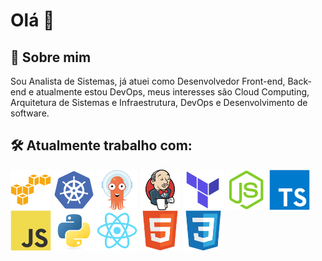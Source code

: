 # Olá 👋

## 🚀 Sobre mim
Sou Analista de Sistemas, já atuei como Desenvolvedor Front-end, Back-end e atualmente estou DevOps, meus interesses são Cloud Computing, Arquitetura de Sistemas e Infraestrutura, DevOps e Desenvolvimento de software.

## 🛠 Atualmente trabalho com:
<div>
  <img align="center" alt="AWS" height="65" width="65" src="https://raw.githubusercontent.com/devicons/devicon/master/icons/amazonwebservices/amazonwebservices-original.svg">
  <img align="center" alt="Kubernetes" height="65" width="65" src="https://raw.githubusercontent.com/devicons/devicon/master/icons/kubernetes/kubernetes-plain.svg">
  <img align="center" alt="ArgoCD" height="65" width="65" src="https://raw.githubusercontent.com/devicons/devicon/master/icons/argocd/argocd-original.svg">
  <img align="center" alt="Jenkins" height="65" width="65" src="https://raw.githubusercontent.com/devicons/devicon/master/icons/jenkins/jenkins-original.svg">
  <img align="center" alt="Terraform" height="65" width="65" src="https://raw.githubusercontent.com/devicons/devicon/master/icons/terraform/terraform-original.svg">
  <img align="center" alt="NodeJS" height="65" width="65" src="https://raw.githubusercontent.com/devicons/devicon/master/icons/nodejs/nodejs-original.svg">
  <img align="center" alt="TypeScript" height="65" width="65" src="https://raw.githubusercontent.com/devicons/devicon/master/icons/typescript/typescript-original.svg">
  <img align="center" alt="JavaScript" height="65" width="65" src="https://raw.githubusercontent.com/devicons/devicon/master/icons/javascript/javascript-original.svg">
  <img align="center" alt="Python" height="65" width="65" src="https://raw.githubusercontent.com/devicons/devicon/master/icons/python/python-original.svg">
  <img align="center" alt="ReactJS" height="65" width="65" src="https://raw.githubusercontent.com/devicons/devicon/master/icons/react/react-original.svg">
  <img align="center" alt="HTML5" height="65" width="65" src="https://raw.githubusercontent.com/devicons/devicon/master/icons/html5/html5-original.svg">
  <img align="center" alt="CSS3" height="65" width="65" src="https://raw.githubusercontent.com/devicons/devicon/master/icons/css3/css3-original.svg">
</div>


<!--
**vandersondev/vandersondev** is a ✨ _special_ ✨ repository because its `README.md` (this file) appears on your GitHub profile.

Here are some ideas to get you started:

- 🔭 I’m currently working on ...
- 🌱 I’m currently learning ...
- 👯 I’m looking to collaborate on ...
- 🤔 I’m looking for help with ...
- 💬 Ask me about ...
- 📫 How to reach me: ...
- 😄 Pronouns: ...
- ⚡ Fun fact: ...
-->
